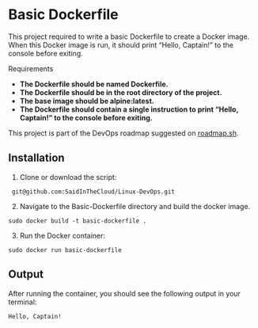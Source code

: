 # Basic Dockerfile

This project required to write a  basic Dockerfile to create a Docker image. When this Docker image is run, it should print “Hello, Captain!” to the console before exiting.

Requirements

-  **The Dockerfile should be named Dockerfile.**
-  **The Dockerfile should be in the root directory of the project.**
-  **The base image should be alpine:latest.**
-  **The Dockerfile should contain a single instruction to print “Hello, Captain!” to the console before exiting.**

This project is part of the DevOps roadmap suggested on [roadmap.sh](https://roadmap.sh/devops/projects).

## **Installation**
1. Clone or download the script:
```
 git@github.com:SaidInTheCloud/Linux-DevOps.git
```

2. Navigate to the Basic-Dockerfile directory and build the docker image.
```
sudo docker build -t basic-dockerfile .
```
3. Run the Docker container:
```
sudo docker run basic-dockerfile
```

## **Output**
After running the container, you should see the following output in your terminal:
```
Hello, Captain!
```


